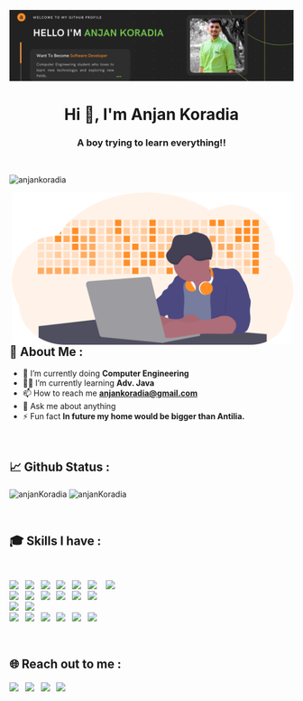 [![Anjan Koradia](https://github.com/anjanKoradia/anjanKoradia/blob/master/assets/Banner.png)](https://github.com/anjanKoradia)

<h1 align="center">Hi 👋, I'm Anjan Koradia</h1>
<h3 align="center">A boy trying to learn everything!!</h3>

<br />

<p align="left"> <img src="https://komarev.com/ghpvc/?username=anjanKoradia&label=PROFILE%20VIEWS&color=73C84E&style=flat" alt="anjankoradia" /></p>
<img align="right" alt="Coding" width="500" src="https://github.com/anjanKoradia/anjanKoradia/blob/master/assets/hero.png">

## :bust_in_silhouette: About Me :

- 🔭 I’m currently doing **Computer Engineering**
- 👨‍💻 I’m currently learning **Adv. Java**
- 📫 How to reach me **anjankoradia@gmail.com**
- 💬 Ask me about anything
- ⚡ Fun fact **In future my home would be bigger than Antilia.**

<br />

## :chart_with_upwards_trend: Github Status :

<p align="left">
<!--   <img align="center" src="https://github-readme-stats.vercel.app/api?username=anjanKoradia&count_private=true&theme=flag-india&show_icons=true&locale=en&layout=compact" alt="anjanKoradia" /> -->
  <img align="center" src="https://github-readme-streak-stats.herokuapp.com/?user=anjanKoradia" alt="anjanKoradia" />
  <img align="center" src="https://github-readme-stats.vercel.app/api/top-langs/?username=anjanKoradia&layout=compact&theme=flag-india&langs_count=8" alt="anjanKoradia" />
</p>

<br />

## :mortar_board: Skills I have :

<br>
<p align="left">
  <img src="https://img.shields.io/badge/java-%23007396.svg?&style=for-the-badge&logo=java&logoColor=white"/>&nbsp;&nbsp;
  <img src="https://img.shields.io/badge/Python-FFD43B?style=for-the-badge&logo=python&logoColor=#3776AB"/>&nbsp;&nbsp;
  <img src="https://img.shields.io/badge/javascript%20-%23323330.svg?&style=for-the-badge&logo=javascript&logoColor=%23F7DF1E"/>&nbsp;&nbsp;
  <img src="https://img.shields.io/badge/Node.js-339933?style=for-the-badge&logo=nodedotjs&logoColor=white"/>&nbsp;&nbsp;
  <img src="https://img.shields.io/badge/c%20-%2300599C.svg?&style=for-the-badge&logo=c&logoColor=white"/>&nbsp;&nbsp;
  <img src="https://img.shields.io/badge/html5%20-%23E34F26.svg?&style=for-the-badge&logo=html5&logoColor=white"/> &nbsp;&nbsp;
  <img src="https://img.shields.io/badge/css3%20-%231572B6.svg?&style=for-the-badge&logo=css3&logoColor=white"/><br />
  <img src="https://img.shields.io/badge/react%20-%2320232a.svg?&style=for-the-badge&logo=react&logoColor=%2361DAFB"/>&nbsp;&nbsp;
  <img src="https://img.shields.io/badge/bootstrap%20-%23563D7C.svg?&style=for-the-badge&logo=bootstrap&logoColor=white"/>&nbsp;&nbsp;
  <img src="https://img.shields.io/badge/jquery%20-%230769AD.svg?&style=for-the-badge&logo=jquery&logoColor=white"/>&nbsp;&nbsp;
  <img src="https://img.shields.io/badge/Express.js-000000?style=for-the-badge&logo=express&logoColor=white"/>&nbsp;&nbsp;
  <img src="https://img.shields.io/badge/Sass-CC6699?style=for-the-badge&logo=sass&logoColor=white"/>&nbsp;&nbsp;
  <img src="https://img.shields.io/badge/markdown-%23000000.svg?&style=for-the-badge&logo=markdown&logoColor=white"/><br />
  <img src="https://img.shields.io/badge/mysql-%234479A1.svg?&style=for-the-badge&logo=mysql&logoColor=white"/>&nbsp;&nbsp;
  <img src ="https://img.shields.io/badge/MongoDB-%2347A248.svg?&style=for-the-badge&logo=mongodb&logoColor=white"/><br />
  <img src="https://img.shields.io/badge/Git%20-%23F05033.svg?&style=for-the-badge&logo=Git&logoColor=white"/>&nbsp;&nbsp;
  <img src="https://img.shields.io/badge/github%20-%23121011.svg?&style=for-the-badge&logo=github&logoColor=white"/>&nbsp;&nbsp;
  <img src="https://img.shields.io/badge/Canva%20-00C4CC.svg?&style=for-the-badge&logo=Canva&logoColor=white"/>&nbsp;&nbsp;
  <img src="https://img.shields.io/badge/Adobe%20XD-470137?style=for-the-badge&logo=Adobe%20XD&logoColor=#FF61F6"/>&nbsp;&nbsp;
  <img src="https://img.shields.io/badge/visual studio code%20-%23007ACC.svg?&style=for-the-badge&logo=Visual-Studio-Code&logoColor=white"/>&nbsp;&nbsp;
  <img src="https://img.shields.io/badge/Intellij IDEA%20-000000.svg?&style=for-the-badge&logo=Intellij-IDEA&logoColor=white"/>
</p>

<br />

## :globe_with_meridians: Reach out to me :

<p align="left">
<a href="https://auth.geeksforgeeks.org/user/anjankoradia2101/profile"><img align="center" src="https://img.shields.io/badge/Geeks for Geeks-0F9D58?style=for-the-badge&logo=geeksforgeeks&logoColor=white"/></a>&nbsp;&nbsp;
<a href="https://www.hackerrank.com/anjankoradia2101"><img align="center" src="https://img.shields.io/badge/Hacker Rank-2EC866?style=for-the-badge&logo=hackerrank&logoColor=white"/></a>&nbsp;&nbsp;
<a href="https://stackoverflow.com/users/story/14923494"><img align="center" src="https://img.shields.io/badge/Stack Overflow-FE7A16?style=for-the-badge&logo=stackoverflow&logoColor=white"/></a>&nbsp;&nbsp;
<a href="https://www.instagram.com/__.anjan.__21/"><img align="center" src="https://img.shields.io/badge/Instagram-E4405F?style=for-the-badge&logo=instagram&logoColor=white" /></a>&nbsp;&nbsp;

</p>
